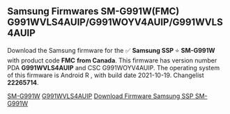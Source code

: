 <h2>Samsung Firmwares SM-G991W(FMC) G991WVLS4AUIP/G991WOYV4AUIP/G991WVLS4AUIP</h2>
Download the Samsung firmware for the ✅ <strong>Samsung SSP </strong> ⭐ <strong>SM-G991W</strong> with product code <strong>FMC</strong> <strong> from Canada</strong>. This firmware has version number PDA <strong>G991WVLS4AUIP</strong> and CSC G991WOYV4AUIP. The operating system of this firmware is Android R , with build date 2021-10-19. Changelist <strong>22265714</strong>.


[SM-G991W](https://samfirm.shop/samsung/model/SM-G991W)
[G991WVLS4AUIP](https://samfirm.shop/samsung/pda/G991WVLS4AUIP)
[Download Firmware Samsung SSP SM-G991W](https://samfirm.shop/samsung/firmware/466056)

